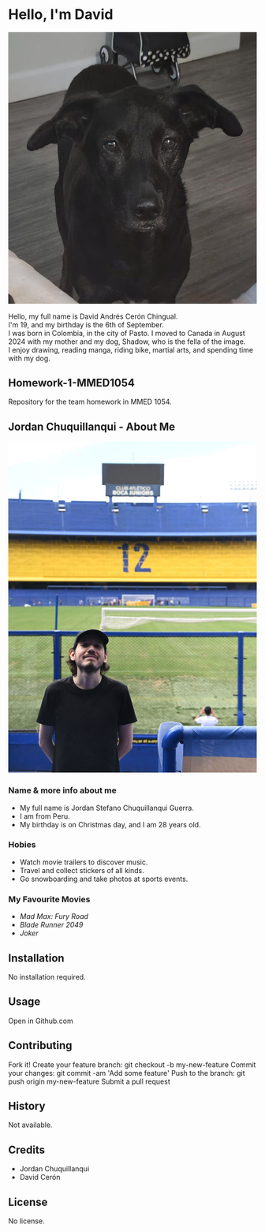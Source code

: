 # Hello, I'm David

![Shadow](images/Shadow.jpeg)

Hello, my full name is David Andrés Cerón Chingual. <br>
I'm 19, and my birthday is the 6th of September.<br>
I was born in Colombia, in the city of Pasto. I moved to Canada in August 2024 with my mother and my dog, Shadow, who is the fella of the image.<br>
I enjoy drawing, reading manga, riding bike, martial arts, and spending time with my dog.

## Homework-1-MMED1054
Repository for the team homework in MMED 1054.


## Jordan Chuquillanqui - About Me

![Image](images/Boca.jpg)

### Name & more info about me

- My full name is Jordan Stefano Chuquillanqui Guerra.
- I am from Peru.
- My birthday is on Christmas day, and I am 28 years old.

### Hobies

- Watch movie trailers to discover music.
- Travel and collect stickers of all kinds.
- Go snowboarding and take photos at sports events.

### My Favourite Movies

- *Mad Max: Fury Road*
- *Blade Runner 2049*
- *Joker*

## Installation
No installation required.

## Usage
Open in Github.com

## Contributing
Fork it!
Create your feature branch: git checkout -b my-new-feature
Commit your changes: git commit -am 'Add some feature'
Push to the branch: git push origin my-new-feature
Submit a pull request

## History
Not available.

## Credits
- Jordan Chuquillanqui
- David Cerón

## License
No license.
